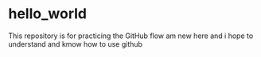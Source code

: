 # hello_world
This repository is for practicing the GitHub flow
am new here and i hope to understand and kmow how to use github
